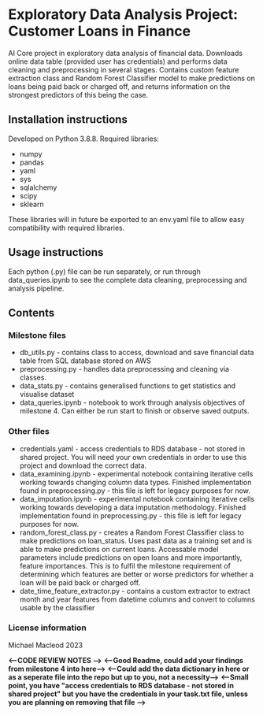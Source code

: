 # Exploratory Data Analysis Project:  Customer Loans in Finance

AI Core project in exploratory data analysis of financial data. Downloads online data table (provided user has credentials) and performs data cleaning and preprocessing in several stages. Contains custom feature extraction class and Random Forest Classifier model to make predictions on loans being paid back or charged off, and returns information on the strongest predictors of this being the case.

## Installation instructions 
Developed on Python 3.8.8. Required libraries: 
- numpy
- pandas
- yaml
- sys
- sqlalchemy
- scipy
- sklearn

These libraries will in future be exported to an env.yaml file to allow easy compatibility with required libraries.


## Usage instructions
Each python (.py) file can be run separately, or run through data_queries.ipynb to see the complete data cleaning, preprocessing and analysis pipeline.

## Contents
### Milestone files
- db_utils.py - contains class to access, download and save financial data table from SQL database stored on AWS
- preprocessing.py - handles data preprocessing and cleaning via classes.
- data_stats.py - contains generalised functions to get statistics and visualise dataset
- data_queries.ipynb - notebook to work through analysis objectives of milestone 4. Can either be run start to finish or observe saved outputs.

### Other files
- credentials.yaml - access credentials to RDS database - not stored in shared project. You will need your own credentials in order to use this project and download the correct data.
- data_examining.ipynb - experimental notebook containing iterative cells working towards changing column data types. Finished implementation found in preprocessing.py - this file is left for legacy purposes for now.
- data_imputation.ipynb - experimental notebook containing iterative cells working towards developing a data imputation methodology. Finished implementation found in preprocessing.py - this file is left for legacy purposes for now.
- random_forest_class.py - creates a Random Forest Classifier class to make predictions on loan_status. Uses past data as a training set and is able to make predictions on current loans. Accessable model parameters include predictions on open loans and more importantly, feature importances. This is to fulfil the milestone requirement of determining which features are better or worse predictors for whether a loan will be paid back or charged off.
- date_time_feature_extractor.py - contains a custom extractor to extract month and year features from datetime columns and convert to columns usable by the classifier


### License information
Michael Macleod 2023

**<--CODE REVIEW NOTES -->**
**<--Good Readme, could add your findings from milestone 4 into here-->**
**<--Could add the data dictionary in here or as a seperate file into the repo but up to you, not a necessity-->**
**<--Small point, you have "access credentials to RDS database - not stored in shared project" but you have the credentials in your task.txt file, unless you are planning on removing that file -->**